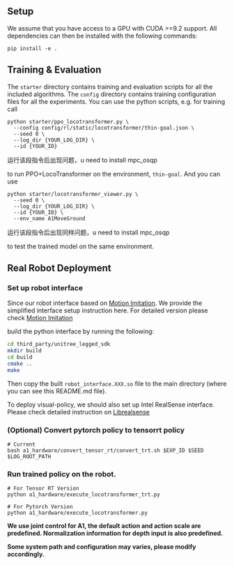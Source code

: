 ## Setup

We assume that you have access to a GPU with CUDA >=9.2 support. All dependencies can then be installed with the following commands:

```
pip install -e .
```

## Training & Evaluation

The `starter` directory contains training and evaluation scripts for all the included algorithms. The `config` directory contains training configuration files for all the experiments. You can use the python scripts, e.g. for training call

```
python starter/ppo_locotransformer.py \
  --config config/rl/static/locotransformer/thin-goal.json \
  --seed 0 \
  --log_dir {YOUR_LOG_DIR} \
  --id {YOUR_ID}
```

运行该段指令后出现问题，u need to install mpc_osqp

to run PPO+LocoTransformer on the environment, `thin-goal`. And you can use

```
python starter/locotransformer_viewer.py \
  --seed 0 \
  --log_dir {YOUR_LOG_DIR} \
  --id {YOUR_ID} \
  --env_name A1MoveGround
```

运行该段指令后出现同样问题，u need to install mpc_osqp

to test the trained model on the same environment.

## Real Robot Deployment

### Set up robot interface

Since our robot interface based on  [Motion Imitation](https://github.com/erwincoumans/motion_imitation). We provide the simplified interface setup instruction here. For detailed version please check [Motion Imitation](https://github.com/erwincoumans/motion_imitation)

build the python interface by running the following:
```bash
cd third_party/unitree_legged_sdk
mkdir build
cd build
cmake ..
make
```
Then copy the built `robot_interface.XXX.so` file to the main directory (where you can see this README.md file).

To deploy visual-policy, we should also set up Intel RealSense interface. Please check detailed instruction on [Librealsense](https://github.com/IntelRealSense/librealsense)

### (Optional) Convert pytorch policy to tensorrt policy
```
# Current 
bash a1_hardware/convert_tensor_rt/convert_trt.sh $EXP_ID $SEED $LOG_ROOT_PATH
```



### Run trained policy on the robot.
```
# For Tensor RT Version
python a1_hardware/execute_locotransformer_trt.py

# For Pytorch Version
python a1_hardware/execute_locotransformer.py
```
**We use joint control for A1, the default action and action scale are predefined. Normalization information for depth input is also predefined.**

**Some system path and configuration may varies, please modify accordingly.**
